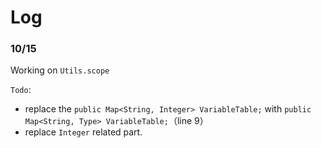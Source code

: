 # Log

### 10/15 

Working on `Utils.scope`

`Todo`:

- replace the `public Map<String, Integer> VariableTable;` with `public Map<String, Type> VariableTable;`（line 9）
- replace `Integer` related part.



